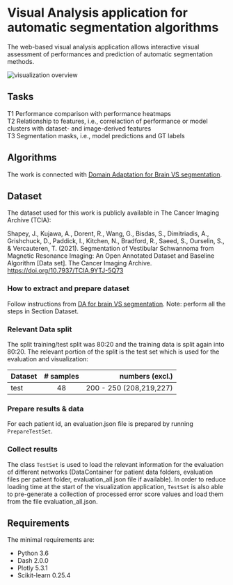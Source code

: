 # Visual Analysis application for automatic segmentation algorithms

The web-based visual analysis application allows interactive visual assessment of performances and prediction of automatic segmentation methods.

![visualization overview](https://github.com/CarolineMagg/VA_brain_tumor/blob/main/ui_overview.png)

## Tasks
T1 Performance comparison with performance heatmaps <br>
T2 Relationship to features, i.e., correlaction of performance or model clusters with dataset- and image-derived features <br>
T3 Segmentation masks, i.e., model predictions and GT labels

## Algorithms
The work is connected with [Domain Adaptation for Brain VS segmentation](https://github.com/CarolineMagg/DA_brain). 

## Dataset
The dataset used for this work is publicly available in The Cancer Imaging Archive (TCIA):

Shapey, J., Kujawa, A., Dorent, R., Wang, G., Bisdas, S., Dimitriadis, A., Grishchuck, D., Paddick, I., Kitchen, N., Bradford, R., Saeed, S., Ourselin, S., & Vercauteren, T. (2021). Segmentation of Vestibular Schwannoma from Magnetic Resonance Imaging: An Open Annotated Dataset and Baseline Algorithm [Data set]. The Cancer Imaging Archive. https://doi.org/10.7937/TCIA.9YTJ-5Q73

### How to extract and prepare dataset
Follow instructions from [DA for brain VS segmentation](https://github.com/CarolineMagg/DA_brain/blob/main/README.md).
Note: perform all the steps in Section Dataset.

### Relevant Data split

The split training/test split was 80:20 and the training data is split again into 80:20. The relevant portion of the split is the test set which is used for the evaluation and visualization:

| Dataset    | # samples | numbers (excl.)          |
| ---------- |:---------:| ------------------------:|
| test       | 48        | 200 - 250 (208,219,227)  |

### Prepare results & data

For each patient id, an evaluation.json file is prepared by running `PrepareTestSet`.

### Collect results

The class `TestSet` is used to load the relevant information for the evaluation of different networks (DataContainer for patient data folders, evaluation files per patient folder, evaluation_all.json file if available). In order to reduce loading time at the start of the visualization application, `TestSet` is also able to pre-generate a collection of processed error score values and load them from the file evaluation_all.json. 

## Requirements

The minimal requirements are:
* Python 3.6
* Dash 2.0.0
* Plotly 5.3.1
* Scikit-learn 0.25.4
